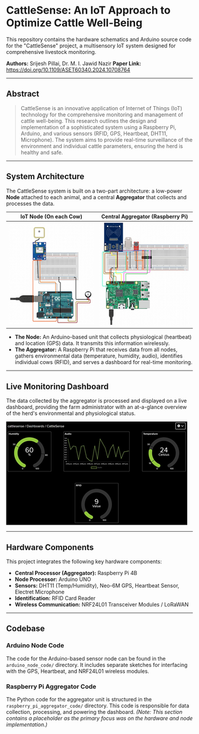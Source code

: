 # CattleSense: An IoT Approach to Optimize Cattle Well-Being

This repository contains the hardware schematics and Arduino source code for the "CattleSense" project, a multisensory IoT system designed for comprehensive livestock monitoring.

**Authors:** Srijesh Pillai, Dr. M. I. Jawid Nazir
**Paper Link:** https://doi.org/10.1109/ASET60340.2024.10708764

---

## Abstract
> CattleSense is an innovative application of Internet of Things (IoT) technology for the comprehensive monitoring and management of cattle well-being. This research outlines the design and implementation of a sophisticated system using a Raspberry Pi, Arduino, and various sensors (RFID, GPS, Heartbeat, DHT11, Microphone). The system aims to provide real-time surveillance of the environment and individual cattle parameters, ensuring the herd is healthy and safe.

---

## System Architecture

The CattleSense system is built on a two-part architecture: a low-power **Node** attached to each animal, and a central **Aggregator** that collects and processes the data.

| IoT Node (On each Cow) | Central Aggregator (Raspberry Pi) |
| :---: | :---: |
| <img src="arduino-node-code/assets/node_circuit_diagram.png" width="350"> | <img src="arduino-node-code/assets/aggregator_circuit_diagram.png" width="350"> |

*   **The Node:** An Arduino-based unit that collects physiological (heartbeat) and location (GPS) data. It transmits this information wirelessly.
*   **The Aggregator:** A Raspberry Pi that receives data from all nodes, gathers environmental data (temperature, humidity, audio), identifies individual cows (RFID), and serves a dashboard for real-time monitoring.

---

## Live Monitoring Dashboard

The data collected by the aggregator is processed and displayed on a live dashboard, providing the farm administrator with an at-a-glance overview of the herd's environmental and physiological status.

![CattleSense Dashboard](arduino-node-code/assets/dashboard_screenshot.png)

---

## Hardware Components

This project integrates the following key hardware components:
*   **Central Processor (Aggregator):** Raspberry Pi 4B
*   **Node Processor:** Arduino UNO
*   **Sensors:** DHT11 (Temp/Humidity), Neo-6M GPS, Heartbeat Sensor, Electret Microphone
*   **Identification:** RFID Card Reader
*   **Wireless Communication:** NRF24L01 Transceiver Modules / LoRaWAN

---

## Codebase

### Arduino Node Code
The code for the Arduino-based sensor node can be found in the `arduino_node_code/` directory. It includes separate sketches for interfacing with the GPS, Heartbeat, and NRF24L01 wireless modules.

### Raspberry Pi Aggregator Code
The Python code for the aggregator unit is structured in the `raspberry_pi_aggregator_code/` directory. This code is responsible for data collection, processing, and powering the dashboard. *(Note: This section contains a placeholder as the primary focus was on the hardware and node implementation.)*
